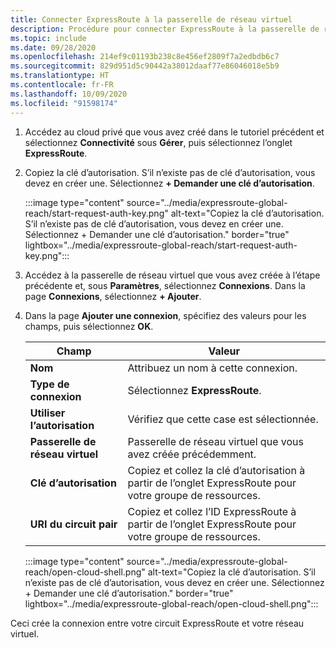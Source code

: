 ```yaml
---
title: Connecter ExpressRoute à la passerelle de réseau virtuel
description: Procédure pour connecter ExpressRoute à la passerelle de réseau virtuel.
ms.topic: include
ms.date: 09/28/2020
ms.openlocfilehash: 214ef9c01193b238c8e456ef2809f7a2edbdb6c7
ms.sourcegitcommit: 829d951d5c90442a38012daaf77e86046018e5b9
ms.translationtype: HT
ms.contentlocale: fr-FR
ms.lasthandoff: 10/09/2020
ms.locfileid: "91598174"
---
```

<!-- Used in deploy-azure-vmware-solution.md and tutorial-configure-networking.md -->

1. Accédez au cloud privé que vous avez créé dans le tutoriel précédent et sélectionnez **Connectivité** sous **Gérer**, puis sélectionnez l’onglet **ExpressRoute**.

1. Copiez la clé d’autorisation. S’il n’existe pas de clé d’autorisation, vous devez en créer une. Sélectionnez **+ Demander une clé d’autorisation**.

   :::image type="content" source="../media/expressroute-global-reach/start-request-auth-key.png" alt-text="Copiez la clé d’autorisation. S’il n’existe pas de clé d’autorisation, vous devez en créer une. Sélectionnez + Demander une clé d’autorisation." border="true" lightbox="../media/expressroute-global-reach/start-request-auth-key.png":::

1. Accédez à la passerelle de réseau virtuel que vous avez créée à l’étape précédente et, sous **Paramètres**, sélectionnez **Connexions**. Dans la page **Connexions**, sélectionnez **+ Ajouter**.

1. Dans la page **Ajouter une connexion**, spécifiez des valeurs pour les champs, puis sélectionnez **OK**. 

   | Champ | Valeur |
   | --- | --- |
   | **Nom**  | Attribuez un nom à cette connexion.  |
   | **Type de connexion**  | Sélectionnez **ExpressRoute**.  |
   | **Utiliser l’autorisation**  | Vérifiez que cette case est sélectionnée.  |
   | **Passerelle de réseau virtuel** | Passerelle de réseau virtuel que vous avez créée précédemment.  |
   | **Clé d’autorisation**  | Copiez et collez la clé d’autorisation à partir de l’onglet ExpressRoute pour votre groupe de ressources. |
   | **URI du circuit pair**  | Copiez et collez l’ID ExpressRoute à partir de l’onglet ExpressRoute pour votre groupe de ressources.  |

   :::image type="content" source="../media/expressroute-global-reach/open-cloud-shell.png" alt-text="Copiez la clé d’autorisation. S’il n’existe pas de clé d’autorisation, vous devez en créer une. Sélectionnez + Demander une clé d’autorisation." border="true" lightbox="../media/expressroute-global-reach/open-cloud-shell.png":::

Ceci crée la connexion entre votre circuit ExpressRoute et votre réseau virtuel.